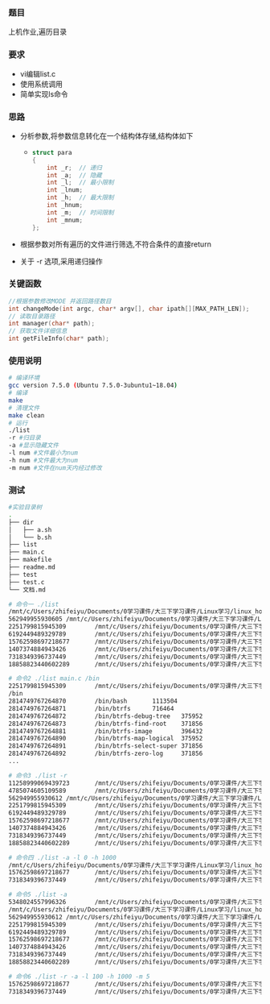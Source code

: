 ### 题目

上机作业,遍历目录

### 要求

- vi编辑list.c
- 使用系统调用
- 简单实现ls命令

### 思路

- 分析参数,将参数信息转化在一个结构体存储,结构体如下

  - ```c
    struct para
    {
        int _r;  // 递归
        int _a;  // 隐藏
        int _l;  // 最小限制
        int _lnum;
        int _h;  // 最大限制
        int _hnum;
        int _m;  // 时间限制
        int _mnum;
    };
    ```

- 根据参数对所有遍历的文件进行筛选,不符合条件的直接return

- 关于 -r 选项,采用递归操作

### 关键函数

```c
//根据参数修改MODE 并返回路径数目
int changeMode(int argc, char* argv[], char ipath[][MAX_PATH_LEN]);
// 读取目录路径
int manager(char* path);
// 获取文件详细信息
int getFileInfo(char* path);
```

### 使用说明

```sh
# 编译环境
gcc version 7.5.0 (Ubuntu 7.5.0-3ubuntu1~18.04) 
# 编译
make
# 清理文件
make clean
# 运行
./list 
-r #归目录
-a #显示隐藏文件
-l num #文件最小为num
-h num #文件最大为num
-m num #文件在num天内经过修改
```

### 测试

```sh
#实验目录树
.
├── dir
│   ├── a.sh
│   └── b.sh
├── list
├── main.c
├── makefile
├── readme.md
├── test
├── test.c
└── 文档.md

# 命令一 ./list
/mnt/c/Users/zhifeiyu/Documents/0学习课件/大三下学习课件/Linux学习/linux_homework/上机作业/目录遍历/list/dir
562949955930605 /mnt/c/Users/zhifeiyu/Documents/0学习课件/大三下学习课件/Linux学习/linux_homework/上机作业/目录遍历/list/list   13496
2251799815945309        /mnt/c/Users/zhifeiyu/Documents/0学习课件/大三下学习课件/Linux学习/linux_homework/上机作业/目录遍历/list/main.c 7680
6192449489329789        /mnt/c/Users/zhifeiyu/Documents/0学习课件/大三下学习课件/Linux学习/linux_homework/上机作业/目录遍历/list/makefile       65
15762598697218677       /mnt/c/Users/zhifeiyu/Documents/0学习课件/大三下学习课件/Linux学习/linux_homework/上机作业/目录遍历/list/readme.md      670
1407374884943426        /mnt/c/Users/zhifeiyu/Documents/0学习课件/大三下学习课件/Linux学习/linux_homework/上机作业/目录遍历/list/test   8464
7318349396737449        /mnt/c/Users/zhifeiyu/Documents/0学习课件/大三下学习课件/Linux学习/linux_homework/上机作业/目录遍历/list/test.c 572
18858823440602289       /mnt/c/Users/zhifeiyu/Documents/0学习课件/大三下学习课件/Linux学习/linux_homework/上机作业/目录遍历/list/文档.md        2709

# 命令2 ./list main.c /bin
2251799815945309        /mnt/c/Users/zhifeiyu/Documents/0学习课件/大三下学习课件/Linux学习/linux_homework/上机作业/目录遍历/list/main.c       7764
/bin
2814749767264870        /bin/bash       1113504
2814749767264871        /bin/btrfs      716464
2814749767264872        /bin/btrfs-debug-tree   375952
2814749767264873        /bin/btrfs-find-root    371856
2814749767264881        /bin/btrfs-image        396432
2814749767264890        /bin/btrfs-map-logical  375952
2814749767264891        /bin/btrfs-select-super 371856
2814749767264892        /bin/btrfs-zero-log     371856
...

# 命令3 ./list -r
11258999069439723       /mnt/c/Users/zhifeiyu/Documents/0学习课件/大三下学习课件/Linux学习/linux_homework/上机作业/目录遍历/list/dir/a.sh       0
4785074605109589        /mnt/c/Users/zhifeiyu/Documents/0学习课件/大三下学习课件/Linux学习/linux_homework/上机作业/目录遍历/list/dir/b.sh       0
562949955930612 /mnt/c/Users/zhifeiyu/Documents/0学习课件/大三下学习课件/Linux学习/linux_homework/上机作业/目录遍历/list/list   13496
2251799815945309        /mnt/c/Users/zhifeiyu/Documents/0学习课件/大三下学习课件/Linux学习/linux_homework/上机作业/目录遍历/list/main.c 7764
6192449489329789        /mnt/c/Users/zhifeiyu/Documents/0学习课件/大三下学习课件/Linux学习/linux_homework/上机作业/目录遍历/list/makefile       65
15762598697218677       /mnt/c/Users/zhifeiyu/Documents/0学习课件/大三下学习课件/Linux学习/linux_homework/上机作业/目录遍历/list/readme.md      670
1407374884943426        /mnt/c/Users/zhifeiyu/Documents/0学习课件/大三下学习课件/Linux学习/linux_homework/上机作业/目录遍历/list/test   8464
7318349396737449        /mnt/c/Users/zhifeiyu/Documents/0学习课件/大三下学习课件/Linux学习/linux_homework/上机作业/目录遍历/list/test.c 572
18858823440602289       /mnt/c/Users/zhifeiyu/Documents/0学习课件/大三下学习课件/Linux学习/linux_homework/上机作业/目录遍历/list/文档.md        3387

# 命令四 ./list -a -l 0 -h 1000
/mnt/c/Users/zhifeiyu/Documents/0学习课件/大三下学习课件/Linux学习/linux_homework/上机作业/目录遍历/list/dir
15762598697218677       /mnt/c/Users/zhifeiyu/Documents/0学习课件/大三下学习课件/Linux学习/linux_homework/上机作业/目录遍历/list/readme.md      670
7318349396737449        /mnt/c/Users/zhifeiyu/Documents/0学习课件/大三下学习课件/Linux学习/linux_homework/上机作业/目录遍历/list/test.c 572

# 命令5 ./list -a
5348024557996326        /mnt/c/Users/zhifeiyu/Documents/0学习课件/大三下学习课件/Linux学习/linux_homework/上机作业/目录遍历/list/.a     0
/mnt/c/Users/zhifeiyu/Documents/0学习课件/大三下学习课件/Linux学习/linux_homework/上机作业/目录遍历/list/dir
562949955930612 /mnt/c/Users/zhifeiyu/Documents/0学习课件/大三下学习课件/Linux学习/linux_homework/上机作业/目录遍历/list/list   13496
2251799815945309        /mnt/c/Users/zhifeiyu/Documents/0学习课件/大三下学习课件/Linux学习/linux_homework/上机作业/目录遍历/list/main.c 7764
6192449489329789        /mnt/c/Users/zhifeiyu/Documents/0学习课件/大三下学习课件/Linux学习/linux_homework/上机作业/目录遍历/list/makefile       65
15762598697218677       /mnt/c/Users/zhifeiyu/Documents/0学习课件/大三下学习课件/Linux学习/linux_homework/上机作业/目录遍历/list/readme.md      670
1407374884943426        /mnt/c/Users/zhifeiyu/Documents/0学习课件/大三下学习课件/Linux学习/linux_homework/上机作业/目录遍历/list/test   8464
7318349396737449        /mnt/c/Users/zhifeiyu/Documents/0学习课件/大三下学习课件/Linux学习/linux_homework/上机作业/目录遍历/list/test.c 572
18858823440602289       /mnt/c/Users/zhifeiyu/Documents/0学习课件/大三下学习课件/Linux学习/linux_homework/上机作业/目录遍历/list/文档.md        5393

# 命令6 ./list -r -a -l 100 -h 1000 -m 5
15762598697218677       /mnt/c/Users/zhifeiyu/Documents/0学习课件/大三下学习课件/Linux学习/linux_homework/上机作业/目录遍历/list/readme.md      670
7318349396737449        /mnt/c/Users/zhifeiyu/Documents/0学习课件/大三下学习课件/Linux学习/linux_homework/上机作业/目录遍历/list/test.c 572
```

